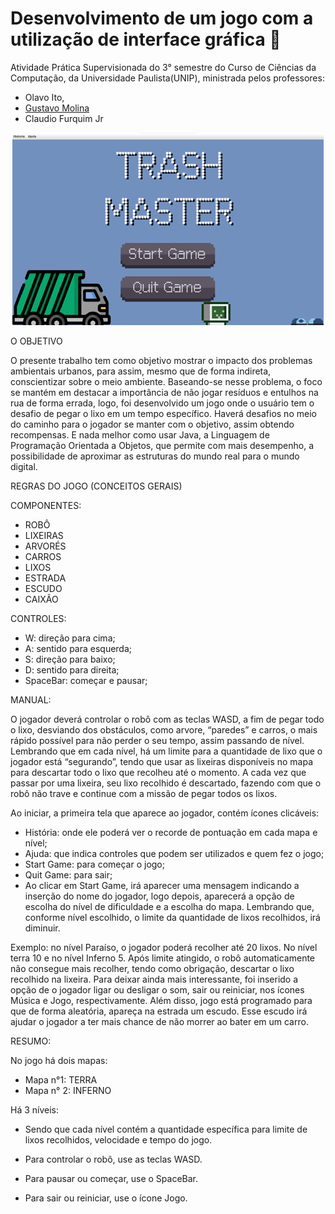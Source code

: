 # Desenvolvimento de um jogo com a utilização de interface gráfica 🚀
Atividade Prática Supervisionada do 3° semestre do Curso de Ciências da Computação, da Universidade Paulista(UNIP), ministrada pelos professores:
- Olavo Ito, 
- [Gustavo Molina](https://github.com/gustavomolina17) 
- Claudio Furquim Jr 




<div style="text-align: center;">
    <img src="img/im_inicio.png" alt="alt text"><br>
</div>

O OBJETIVO

O presente trabalho tem como objetivo mostrar o impacto dos problemas ambientais urbanos, para assim, mesmo que de forma indireta, conscientizar sobre o meio ambiente. Baseando-se nesse problema, o foco se mantém em destacar a importância de não jogar resíduos e entulhos na rua de forma errada, logo, foi desenvolvido um jogo onde o usuário tem o desafio de pegar o lixo em um tempo específico. Haverá desafios no meio do caminho para o jogador se manter com o objetivo, assim obtendo recompensas. E nada melhor como usar Java, a Linguagem de Programação Orientada a Objetos, que permite com mais desempenho, a possibilidade de aproximar as estruturas do mundo real para o mundo digital.


REGRAS DO JOGO (CONCEITOS GERAIS)

COMPONENTES:

- ROBÔ
- LIXEIRAS   
- ARVORÉS 
- CARROS 
- LIXOS   
- ESTRADA 
- ESCUDO 
- CAIXÃO 

CONTROLES: 
- W: direção para cima;
- A: sentido para esquerda;
- S: direção para baixo;
- D: sentido para direita;
- SpaceBar: começar e pausar;

MANUAL:  

O jogador deverá controlar o robô com as teclas WASD, a fim de pegar todo o lixo, desviando dos obstáculos, como arvore, “paredes” e carros, o mais rápido possível para não perder o seu tempo, assim passando de nível. Lembrando que em cada nível, há um limite para a quantidade de lixo que o jogador está “segurando”, tendo que usar as lixeiras disponíveis no mapa para descartar todo o lixo que recolheu até o momento. A cada vez que passar por uma lixeira, seu lixo recolhido é descartado, fazendo com que o robô não trave e continue com a missão de pegar todos os lixos. 

Ao iniciar, a primeira tela que aparece ao jogador, contém ícones clicáveis: 

- História: onde ele poderá ver o recorde de pontuação em cada mapa e nível;
- Ajuda: que indica controles que podem ser utilizados e quem fez o jogo;
- Start Game: para começar o jogo;
- Quit Game: para sair;
- Ao clicar em Start Game, irá aparecer uma mensagem indicando a inserção do nome do jogador, logo depois, aparecerá a opção de escolha do nível de dificuldade e a escolha do mapa. Lembrando que, conforme nível escolhido, o limite da quantidade de lixos recolhidos, irá diminuir. 

Exemplo: no nível Paraíso, o jogador poderá recolher até 20 lixos. No nível terra 10 e no nível Inferno 5. Após limite atingido, o robô automaticamente não consegue mais recolher, tendo como obrigação, descartar o lixo recolhido na lixeira. Para deixar ainda mais interessante, foi inserido a opção de o jogador ligar ou desligar o som, sair ou reiniciar, nos ícones Música e Jogo, respectivamente. Além disso, jogo está programado para que de forma aleatória, apareça na estrada um escudo. Esse escudo irá ajudar o jogador a ter mais chance de não morrer ao bater em um carro.  

RESUMO:

No jogo há dois mapas:  
- Mapa n°1: TERRA   
- Mapa n° 2: INFERNO

Há 3 níveis:

- Sendo que cada nível contém a quantidade específica para limite de lixos recolhidos, velocidade e tempo do jogo.
 
- Para controlar o robô, use as teclas WASD.

- Para pausar ou começar, use o SpaceBar. 

- Para sair ou reiniciar, use o ícone Jogo.


